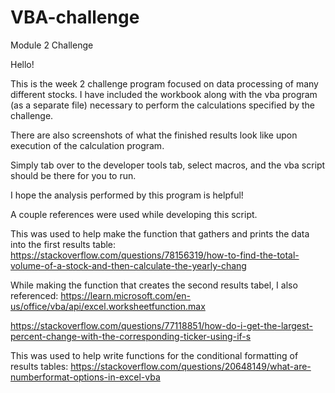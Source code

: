# VBA-challenge
Module 2 Challenge

Hello!

This is the week 2 challenge program focused on data processing of many different stocks.
I have included the workbook along with the vba program (as a separate file) necessary to perform the calculations specified by the challenge.

There are also screenshots of what the finished results look like upon execution of the calculation program.

Simply tab over to the developer tools tab, select macros, and the vba script should be there for you to run.

I hope the analysis performed by this program is helpful!


A couple references were used while developing this script.

This was used to help make the function that gathers and prints the data into the first results table:
https://stackoverflow.com/questions/78156319/how-to-find-the-total-volume-of-a-stock-and-then-calculate-the-yearly-chang

While making the function that creates the second results tabel, I also referenced:
https://learn.microsoft.com/en-us/office/vba/api/excel.worksheetfunction.max

https://stackoverflow.com/questions/77118851/how-do-i-get-the-largest-percent-change-with-the-corresponding-ticker-using-if-s

This was used to help write functions for the conditional formatting of results tables:
https://stackoverflow.com/questions/20648149/what-are-numberformat-options-in-excel-vba
